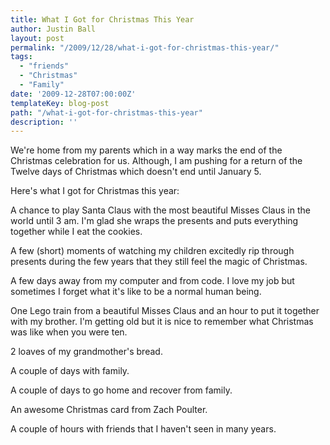 ```yaml
---
title: What I Got for Christmas This Year
author: Justin Ball
layout: post
permalink: "/2009/12/28/what-i-got-for-christmas-this-year/"
tags:
  - "friends"
  - "Christmas"
  - "Family"
date: '2009-12-28T07:00:00Z'
templateKey: blog-post
path: "/what-i-got-for-christmas-this-year"
description: ''
---
```


We're home from my parents which in a way marks the end of the Christmas celebration for us. Although, I am pushing for a return of the Twelve days of Christmas which doesn't end until January 5.

Here's what I got for Christmas this year:

A chance to play Santa Claus with the most beautiful Misses Claus in the world until 3 am. I'm glad she wraps the presents and puts everything together while I eat the cookies.

A few (short) moments of watching my children excitedly rip through presents during the few years that they still feel the magic of Christmas.

A few days away from my computer and from code. I love my job but sometimes I forget what it's like to be a normal human being.

One Lego train from a beautiful Misses Claus and an hour to put it together with my brother. I'm getting old but it is nice to remember what Christmas was like when you were ten.

2 loaves of my grandmother's bread.

A couple of days with family.

A couple of days to go home and recover from family.

An awesome Christmas card from Zach Poulter.

A couple of hours with friends that I haven't seen in many years.
